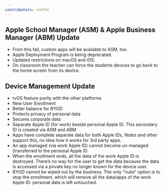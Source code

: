 ```yaml
---
contributors: zntfdr
---
```


## Apple School Manager (ASM) & Apple Business Manager (ABM) Update

- From this fall, custom apps will be available to ASM, too.
- Apple Deployment Program is being deprecated.
- Updated restrictions on macOS and iOS.
- On classroom the teacher can force the students devices to go back to the home screen from its device.

## Device Management Update

- tvOS feature parity with the other platforms
- New User Enrollment
- Better balance for BYOD 
- Protects privacy of personal data 
- Secures corporate data
- Separate Apple ID (for work) beside personal Apple ID. This secondary ID is created via ASM and ABM
- Apps have complete separate data for both Apple IDs, Notes and other support this, no idea how it works for 3rd party apps.
- An app managed (via work Apple ID) cannot become un-managed (transferred to the personal Apple ID
- When the enrollment ends, all the data of the work Apple ID is destroyed. There’s no way for the user to get the data because the data is accessed via a private key no longer known for the device user.
- BYOD cannot be wiped out by the business. The only “nuke” option is to stop the enrollment, which will remove all the data/apps of the work Apple ID: personal data is left untouched.
